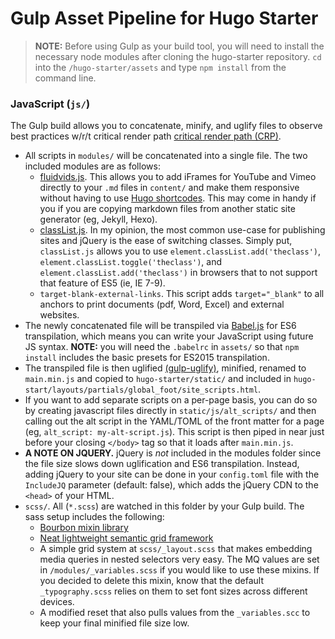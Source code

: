 # Gulp Asset Pipeline for Hugo Starter

> **NOTE:** Before using Gulp as your build tool, you will need to install the necessary node modules after cloning the hugo-starter repository. `cd` into the `/hugo-starter/assets` and type `npm install` from the command line.

### JavaScript (`js/`)

The Gulp build allows you to concatenate, minify, and uglify files to observe best practices w/r/t critical render path [critical render path (CRP)](https://developers.google.com/web/fundamentals/performance/critical-rendering-path/?hl=en).  

* All scripts in `modules/` will be concatenated into a single file. The two included modules are as follows:
    * [fluidvids.js](https://github.com/toddmotto/fluidvids). This allows you to add iFrames for YouTube and Vimeo directly to your `.md` files in `content/` and make them responsive without having to use [Hugo shortcodes](http://gohugo.io/extras/shortcodes/). This may come in handy if you if you are copying markdown files from another static site generator (eg, Jekyll, Hexo). 
    * [classList.js](https://github.com/eligrey/classList.js/). In my opinion, the most common use-case for publishing sites and jQuery is the ease of switching classes. Simply put, `classList.js` allows you to use `element.classList.add('theclass')`, `element.classList.toggle('theclass')`, and `element.classList.add('theclass')` in browsers that to not support that feature of ES5 (ie, IE 7-9).
    * `target-blank-external-links`. This script adds `target="_blank"` to all anchors to print documents (pdf, Word, Excel) and external websites.    
* The newly concatenated file will be transpiled via [Babel.js](https://babeljs.io/) for ES6 transpilation, which means you can write your JavaScript using future JS syntax. **NOTE:** you will need the `.babelrc` in `assets/` so that `npm install` includes the basic presets for ES2015 transpilation. 
* The transpiled file is then uglified [(gulp-uglify)](https://www.npmjs.com/package/gulp-uglify), minified, renamed to `main.min.js` and copied to `hugo-starter/static/` and included in `hugo-start/layouts/partials/global_foot/site_scripts.html`.
* If you want to add separate scripts on a per-page basis, you can do so by creating javascript files directly in `static/js/alt_scripts/` and then calling out the alt script in the YAML/TOML of the front matter for a page (eg, `alt_script: my-alt-script.js`). This script is then piped in near just before your closing `</body>` tag so that it loads after `main.min.js`.
* **A NOTE ON JQUERY.** jQuery is *not* included in the modules folder since the file size slows down uglification and ES6 transpilation. Instead, adding jQuery to your site can be done in your `config.toml` file with the `IncludeJQ` parameter (default: false), which adds the jQuery CDN to the `<head>` of your HTML.
* `scss/`. All (`*.scss`) are watched in this folder by your Gulp build. The sass setup includes the following:
    * [Bourbon mixin library](http://bourbon.io/)
    * [Neat lightweight semantic grid framework](http://neat.bourbon.io/)
    * A simple grid system at `scss/_layout.scss` that makes embedding media queries in nested selectors very easy. The MQ values are set in `/modules/_variables.scss` if you would like to use these mixins. If you decided to delete this mixin, know that the default `_typography.scss` relies on them to set font sizes across different devices. 
    * A modified reset that also pulls values from the `_variables.scc` to keep your final minified file size low. 
